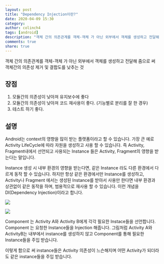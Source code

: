 ```yaml
---
layout: post
title: "Dependency Injection이란?"
date: 2020-04-09 15:30
category: 
author: colinch4
tags: [android]
description: "객체 간의 의존관계를 객체-객체 가 아닌 외부에서 객체를 생성하고 전달해 줌으로 써 객체간의 의존성 제거 및 결합도를 낮추는 것"
comments: true
share: true
---
```




객체 간의 의존관계를 객체-객체 가 아닌 외부에서 객체를 생성하고 전달해 줌으로 써 객체간의 의존성 제거 및 결합도를 낮추는 것

## 장점

1.  모듈간의 의존성이 낮아져 유지보수에 좋다
2.  모듈간의 의존성이 낮아져 코드 재사용이 좋다. (기능별로 분리를 잘 한 경우)
3.  테스트 하기 좋다.

## 설명

Android는 context의 영향을 많이 받는 플랫폼이라고 할 수 있습니다. 가장 큰 예로 Activity LifeCycle에 따라 자원을 생성하고 사용 할 수 있습니다. 즉 Activity, Fragment내에서 선언되고 사용되는 Instance 들은 Activity, Fragment의 영향을 받는다는 말입니다.

Instance 생성 시 내부 환경의 영향을 받는다면, 같은 Instance 라도 다른 환경에서 다르게 동작 할 수 있습니다. 하지만 항상 같은 환경에서만 Instance를 생성하고, Activity나 Fragment 에서는 생성된 Instance를 받아서 사용만 한다면 내부 환경과 상관없이 같은 동작을 하며, 범용적으로 재사용 할 수 있습니다. 이런 개념을 DI(Dependency Injection)이라고 합니다.

![](https://miro.medium.com/max/60/1*6z72NaDEXS1gufJ16MBZHQ.png?q=20)

![](https://miro.medium.com/max/1024/1*6z72NaDEXS1gufJ16MBZHQ.png)

Component 는 Activity A와 Activity B에게 각각 필요한 Instace들을 선언합니다. Component 는 요청한 Instance들을 Injection 해줍니다. 그림처럼 Activity A와 ActivityB는 내부에서 instance를 생성하지 않고 Component를 통해 필요한 Instance들을 주입 받습니다.

이렇게 함으로 써 instance들은 Activity 의존성이 느슨해지며 어떤 Activity가 되더라도 같은 instance들을 주입 받습니다.
